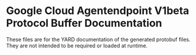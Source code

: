 # Google Cloud Agentendpoint V1beta Protocol Buffer Documentation

These files are for the YARD documentation of the generated protobuf files.
They are not intended to be required or loaded at runtime.
